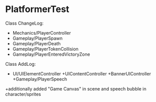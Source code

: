 # PlatformerTest

Class ChangeLog:
  - Mechanics/PlayerController
  - Gameplay/PlayerSpawn
  - Gameplay/PlayerDeath
  - Gameplay/PlayerTokenCollision
  - Gameplay/PlayerEnteredVictoryZone

Class AddLog:
  + UI/UIElementController
    +UIContentController
      +BannerUIController
  +Gameplay/PlayerSpeech

+additionally added "Game Canvas" in scene and speech bubble in character/sprites
